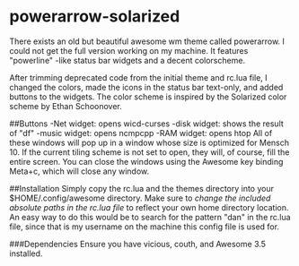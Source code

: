 powerarrow-solarized
============
There exists an old but beautiful awesome wm theme called powerarrow.
I could not get the full version working on my machine. It features
"powerline" -like status bar widgets and a decent colorscheme. 

After trimming deprecated code from the initial theme and rc.lua file, I changed the colors, made the icons
in the status bar text-only, and added buttons to the widgets. The color scheme is inspired by the
Solarized color scheme by Ethan Schoonover.

##Buttons
 -Net widget: opens wicd-curses
 -disk widget: shows the result of "df"
 -music widget: opens ncmpcpp
 -RAM widget: opens htop
All of these windows will pop up in a window whose size is optimized for Mensch 10. If the current tiling scheme is
not set to open, they will, of course, fill the entire screen.
You can close the windows using the Awesome key binding Meta+c, which will close any window.

##Installation
Simply copy the rc.lua and the themes directory into your 
$HOME/.config/awesome directory. Make sure to *change the included absolute
paths in the rc.lua file* to reflect your own home directory location. An easy
way to do this would be to search for the pattern "dan" in the rc.lua file,
since that is my username on the machine this config file is used for.

###Dependencies
Ensure you have vicious, couth, and Awesome 3.5 installed.

